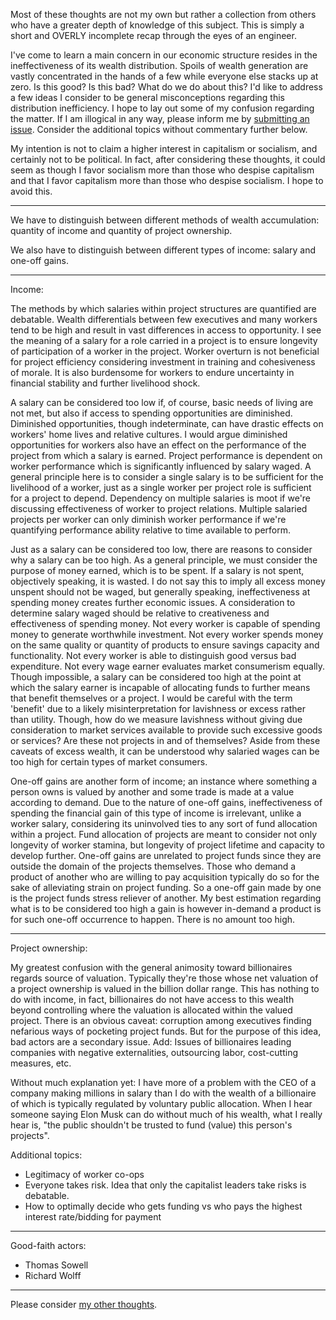 <link href="../css/styles.css" rel="stylesheet" />

Most of these thoughts are not my own but rather a collection from others who have a greater depth of knowledge of this subject. This is simply a short and OVERLY incomplete recap through the eyes of an engineer.

I've come to learn a main concern in our economic structure resides in the ineffectiveness of its wealth distribution. Spoils of wealth generation are vastly concentrated in the hands of a few while everyone else stacks up at zero. Is this good? Is this bad? What do we do about this? I'd like to address a few ideas I consider to be general misconceptions regarding this distribution inefficiency. I hope to lay out some of my confusion regarding the matter. If I am illogical in any way, please inform me by [submitting an issue](https://github.com/ddaaggeett/ddaaggeett/issues/new/choose). Consider the additional topics without commentary further below.

My intention is not to claim a higher interest in capitalism or socialism, and certainly not to be political. In fact, after considering these thoughts, it could seem as though I favor socialism more than those who despise capitalism and that I favor capitalism more than those who despise socialism. I hope to avoid this.
___

We have to distinguish between different methods of wealth accumulation: quantity of income and quantity of project ownership.

We also have to distinguish between different types of income: salary and one-off gains.
___

Income:

The methods by which salaries within project structures are quantified are debatable. Wealth differentials between few executives and many workers tend to be high and result in vast differences in access to opportunity. I see the meaning of a salary for a role carried in a project is to ensure longevity of participation of a worker in the project. Worker overturn is not beneficial for project efficiency considering investment in training and cohesiveness of morale. It is also burdensome for workers to endure uncertainty in financial stability and further livelihood shock.

A salary can be considered too low if, of course, basic needs of living are not met, but also if access to spending opportunities are diminished. Diminished opportunities, though indeterminate, can have drastic effects on workers' home lives and relative cultures. I would argue diminished opportunities for workers also have an effect on the performance of the project from which a salary is earned. Project performance is dependent on worker performance which is significantly influenced by salary waged. A general principle here is to consider a single salary is to be sufficient for the livelihood of a worker, just as a single worker per project role is sufficient for a project to depend. Dependency on multiple salaries is moot if we're discussing effectiveness of worker to project relations. Multiple salaried projects per worker can only diminish worker performance if we're quantifying performance ability relative to time available to perform.

Just as a salary can be considered too low, there are reasons to consider why a salary can be too high. As a general principle, we must consider the purpose of money earned, which is to be spent. If a salary is not spent, objectively speaking, it is wasted. I do not say this to imply all excess money unspent should not be waged, but generally speaking, ineffectiveness at spending money creates further economic issues. A consideration to determine salary waged should be relative to creativeness and effectiveness of spending money. Not every worker is capable of spending money to generate worthwhile investment. Not every worker spends money on the same quality or quantity of products to ensure savings capacity and functionality. Not every worker is able to distinguish good versus bad expenditure. Not every wage earner evaluates market consumerism equally. Though impossible, a salary can be considered too high at the point at which the salary earner is incapable of allocating funds to further means that benefit themselves or a project. I would be careful with the term 'benefit' due to a likely misinterpretation for lavishness or excess rather than utility. Though, how do we measure lavishness without giving due consideration to market services available to provide such excessive goods or services? Are these not projects in and of themselves? Aside from these caveats of excess wealth, it can be understood why salaried wages can be too high for certain types of market consumers.

One-off gains are another form of income; an instance where something a person owns is valued by another and some trade is made at a value according to demand. Due to the nature of one-off gains, ineffectiveness of spending the financial gain of this type of income is irrelevant, unlike a worker salary, considering its uninvolved ties to any sort of fund allocation within a project. Fund allocation of projects are meant to consider not only longevity of worker stamina, but longevity of project lifetime and capacity to develop further. One-off gains are unrelated to project funds since they are outside the domain of the projects themselves. Those who demand a product of another who are willing to pay acquisition typically do so for the sake of alleviating strain on project funding. So a one-off gain made by one is the project funds stress reliever of another. My best estimation regarding what is to be considered too high a gain is however in-demand a product is for such one-off occurrence to happen. There is no amount too high.
___

Project ownership:

My greatest confusion with the general animosity toward billionaires regards source of valuation. Typically they're those whose net valuation of a project ownership is valued in the billion dollar range. This has nothing to do with income, in fact, billionaires do not have access to this wealth beyond controlling where the valuation is allocated within the valued project. There is an obvious caveat: corruption among executives finding nefarious ways of pocketing project funds. But for the purpose of this idea, bad actors are a secondary issue. Add: Issues of billionaires leading companies with negative externalities, outsourcing labor, cost-cutting measures, etc.

Without much explanation yet:
I have more of a problem with the CEO of a company making millions in salary than I do with the wealth of a billionaire of which is typically regulated by voluntary public allocation. When I hear someone saying Elon Musk can do without much of his wealth, what I really hear is, "the public shouldn't be trusted to fund (value) this person's projects".

Additional topics:
- Legitimacy of worker co-ops
- Everyone takes risk. Idea that only the capitalist leaders take risks is debatable.
- How to optimally decide who gets funding vs who pays the highest interest rate/bidding for payment
___

Good-faith actors:

- Thomas Sowell
- Richard Wolff
___

Please consider [my other thoughts](./index.md).
